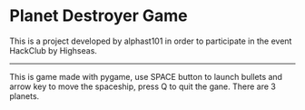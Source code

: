 # Planet Destroyer Game
This is a project developed by alphast101 in order to participate in the event HackClub by Highseas.
<hr>

This is game made with pygame, use SPACE button to launch bullets and arrow key to move the spaceship, press Q to quit the gane. There are 3 planets.
